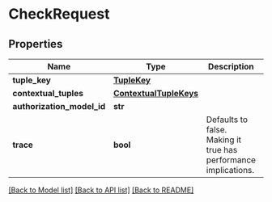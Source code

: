 # CheckRequest


## Properties
Name | Type | Description | Notes
------------ | ------------- | ------------- | -------------
**tuple_key** | [**TupleKey**](TupleKey.md) |  | 
**contextual_tuples** | [**ContextualTupleKeys**](ContextualTupleKeys.md) |  | [optional] 
**authorization_model_id** | **str** |  | [optional] 
**trace** | **bool** | Defaults to false. Making it true has performance implications. | [optional] [readonly] 

[[Back to Model list]](../README.md#documentation-for-models) [[Back to API list]](../README.md#documentation-for-api-endpoints) [[Back to README]](../README.md)


